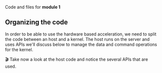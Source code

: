 Code and files for **module 1**

## Organizing the code
In order to be able to use the hardware based acceleration, we need to split the code between an host and a kernel.  The host runs on the server and uses APIs we'll discuss below to manage the data and command operations for the kernel.

:clapper: Take now a look at the host code and notice the several APIs that are used.

